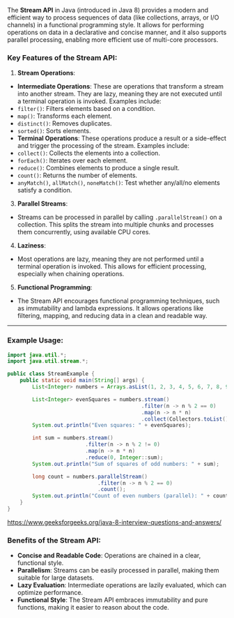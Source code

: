 The **Stream API** in Java (introduced in Java 8) provides a modern and efficient way to process sequences of data (like collections, arrays, or I/O channels) in a functional programming style. It allows for performing operations on data in a declarative and concise manner, and it also supports parallel processing, enabling more efficient use of multi-core processors.

### Key Features of the Stream API:

1. **Stream Operations**:

- **Intermediate Operations**: These are operations that transform a stream into another stream. They are lazy, meaning they are not executed until a terminal operation is invoked. Examples include:
- `filter()`: Filters elements based on a condition.
- `map()`: Transforms each element.
- `distinct()`: Removes duplicates.
- `sorted()`: Sorts elements.
- **Terminal Operations**: These operations produce a result or a side-effect and trigger the processing of the stream. Examples include:
- `collect()`: Collects the elements into a collection.
- `forEach()`: Iterates over each element.
- `reduce()`: Combines elements to produce a single result.
- `count()`: Returns the number of elements.
- `anyMatch()`, `allMatch()`, `noneMatch()`: Test whether any/all/no elements satisfy a condition.

3. **Parallel Streams**:

- Streams can be processed in parallel by calling `.parallelStream()` on a collection. This splits the stream into multiple chunks and processes them concurrently, using available CPU cores.

4. **Laziness**:

- Most operations are lazy, meaning they are not performed until a terminal operation is invoked. This allows for efficient processing, especially when chaining operations.

5. **Functional Programming**:

- The Stream API encourages functional programming techniques, such as immutability and lambda expressions. It allows operations like filtering, mapping, and reducing data in a clean and readable way.

---

### Example Usage:

```java
import java.util.*;
import java.util.stream.*;

public class StreamExample {
    public static void main(String[] args) {
        List<Integer> numbers = Arrays.asList(1, 2, 3, 4, 5, 6, 7, 8, 9, 10);

        List<Integer> evenSquares = numbers.stream()
                                           .filter(n -> n % 2 == 0)
                                           .map(n -> n * n)
                                           .collect(Collectors.toList());
        System.out.println("Even squares: " + evenSquares);

        int sum = numbers.stream()
                         .filter(n -> n % 2 != 0)
                         .map(n -> n * n)
                         .reduce(0, Integer::sum);
        System.out.println("Sum of squares of odd numbers: " + sum);

        long count = numbers.parallelStream()
                             .filter(n -> n % 2 == 0)
                             .count();
        System.out.println("Count of even numbers (parallel): " + count);
    }
}
```

https://www.geeksforgeeks.org/java-8-interview-questions-and-answers/

### Benefits of the Stream API:

- **Concise and Readable Code**: Operations are chained in a clear, functional style.
- **Parallelism**: Streams can be easily processed in parallel, making them suitable for large datasets.
- **Lazy Evaluation**: Intermediate operations are lazily evaluated, which can optimize performance.
- **Functional Style**: The Stream API embraces immutability and pure functions, making it easier to reason about the code.
